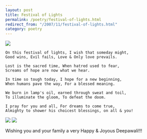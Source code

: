 ```yaml
---
layout: post
title: Festival of Lights
permalink: /poetry/festival-of-lights.html
redirect_from: "/2007/11/festival-of-lights.html"
category: poetry
---
```


<img src="http://3.bp.blogspot.com/_Igofzvi0TDM/RzSJDYg3GYI/AAAAAAAACJY/xd8ZumeIUl4/s400/shreeom.jpg" >

```
On this festival of lights, I wish that someday might,
Good wins, Evil fails, Love & Only love prevails.

Lost is the sacred time, When hatred used to fear,
Screams of hope are now what we hear.

In time so tough today, I hope for a new beginning,
When humans pave the way, For a blessed meaning.

We burn in lamp's oil, earned through sweat and toil,
To illuminate the gloom, To defeat the doom.

I pray for you and all, For dreams to come true,
Almighty to shower his choicest blessings, on all & you!
```

<img src="http://1.bp.blogspot.com/_Igofzvi0TDM/RzSK24g3GbI/AAAAAAAACKI/EV6sAmQjAnM/s1600-h/laxmiji.jpg" />
<img src="http://2.bp.blogspot.com/_Igofzvi0TDM/RzSK8Ig3GcI/AAAAAAAACKQ/ai7FAub4PAI/s400/ganeshji.jpg" />

Wishing you and your family a very Happy & Joyous Deepawali!!!
